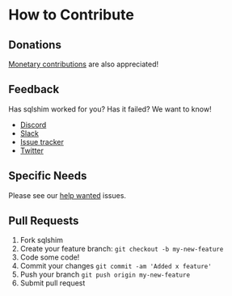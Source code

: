 # How to Contribute


## Donations
[Monetary contributions](http://paypal.me/radsectors) are also appreciated!


## Feedback
Has sqlshim worked for you? Has it failed? We want to know!
* [Discord](https://discord.gg/S9zbe8m)
* [Slack](https://radsectors.slack.com/messages/C0C7U0QN9/)
* [Issue tracker](https://github.com/radsectors/sqlshim/issues)
* [Twitter](https://twitter.com/radsectors)


## Specific Needs
Please see our [help wanted](https://github.com/radsectors/sqlshim/labels/help%20wanted) issues.


## Pull Requests
1. Fork sqlshim
2. Create your feature branch: `git checkout -b my-new-feature`
3. Code some code!
3. Commit your changes `git commit -am 'Added x feature'`
4. Push your branch `git push origin my-new-feature`
5. Submit pull request
